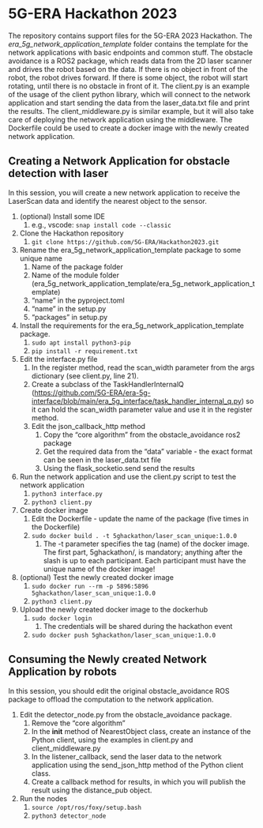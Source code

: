 # 5G-ERA Hackathon 2023

The repository contains support files for the 5G-ERA 2023 Hackathon. The _era_5g_network_application_template_ folder contains the template for the network applications with basic endpoints and common stuff. The obstacle avoidance is a ROS2 package, which reads data from the 2D laser scanner and drives the robot based on the data. If there is no object in front of the robot, the robot drives forward. If there is some object, the robot will start rotating, until there is no obstacle in front of it. The client.py is an example of the usage of the client python library, which will connect to the network application and start sending the data from the laser_data.txt file and print the results. The client_middleware.py is similar example, but it will also take care of deploying the network application using the middleware. The Dockerfile could be used to create a docker image with the newly created network application.

## Creating a Network Application for obstacle detection with laser

In this session, you will create a new network application to receive the LaserScan data and identify the nearest object to the sensor. 

1) (optional) Install some IDE
    1) e.g., vscode: `snap install code --classic`
2) Clone the Hackathon repository
    1) `git clone https://github.com/5G-ERA/Hackathon2023.git`
3) Rename the era_5g_network_application_template package to some unique name
    1) Name of the package folder
    1) Name of the module folder (era_5g_network_application_template/era_5g_network_application_template)
    1) “name” in the pyproject.toml
    1) “name” in the setup.py
    1) “packages” in setup.py
1) Install the requirements for the era_5g_network_application_template package.
    1) `sudo apt install python3-pip`
    1) `pip install -r requirement.txt`
1) Edit the interface.py file
    1) In the register method, read the scan_width parameter from the args dictionary (see client.py, line 21).
    1) Create a subclass of the TaskHandlerInternalQ (https://github.com/5G-ERA/era-5g-interface/blob/main/era_5g_interface/task_handler_internal_q.py) so it can hold the scan_width parameter value and use it in the register method.
    1) Edit the json_callback_http method
        1) Copy the “core algorithm” from the obstacle_avoidance ros2 package
        1) Get the required data from the “data” variable - the exact format can be seen in the laser_data.txt file
        1) Using the flask_socketio.send send the results 
1) Run the network application and use the client.py script to test the network application
    1) `python3 interface.py`
    1) `python3 client.py`
1) Create docker image
    1) Edit the Dockerfile - update the name of the package (five times in the Dockerfile)
    1) `sudo docker build . -t 5ghackathon/laser_scan_unique:1.0.0`
        1) The -t parameter specifies the tag (name) of the docker image. The first part, 5ghackathon/, is mandatory; anything after the slash is up to each participant. Each participant must have the unique name of the docker image!
1) (optional) Test the newly created docker image
    1) `sudo docker run --rm -p 5896:5896 5ghackathon/laser_scan_unique:1.0.0`
    1) `python3 client.py`
1) Upload the newly created docker image to the dockerhub
    1) `sudo docker login`
        1) The credentials will be shared during the hackathon event
    1) `sudo docker push 5ghackathon/laser_scan_unique:1.0.0`

## Consuming the Newly created Network Application by robots 

In this session, you should edit the original obstacle_avoidance ROS package to offload the computation to the network application.

1) Edit the detector_node.py from the obstacle_avoidance package.
    1) Remove the “core algorithm”
    1) In the __init__ method of NearestObject class, create an instance of the Python client, using the examples in client.py and client_middleware.py
    1) In the listener_callback, send the laser data to the network application using the send_json_http method of the Python client class.
    1) Create a callback method for results, in which you will publish the result using the distance_pub object. 
1) Run the nodes
    1) `source /opt/ros/foxy/setup.bash`
    1) `python3 detector_node `

